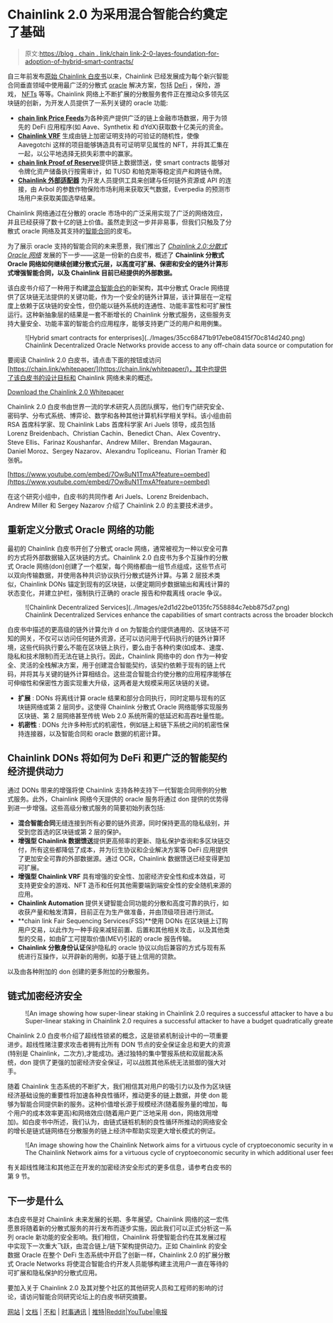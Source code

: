 # Chainlink 2.0 为采用混合智能合约奠定了基础

> 原文:[https://blog . chain . link/chain link-2-0-layes-foundation-for-adoption-of-hybrid-smart-contracts/](https://blog.chain.link/chainlink-2-0-lays-foundation-for-adoption-of-hybrid-smart-contracts/)

自三年前发布[原始 Chainlink 白皮书](https://research.chain.link/whitepaper-v1.pdf)以来，Chainlink 已经发展成为每个新兴智能合同垂直领域中使用最广泛的分散式 [oracle](https://chain.link/education/blockchain-oracles) 解决方案，包括 [DeFi](https://chain.link/education/defi) ，保险，游戏， [NFTs](https://chain.link/education/nfts) 等等。Chainlink 网络上不断扩展的分散服务套件正在推动众多领先区块链的创新，为开发人员提供了一系列关键的 oracle 功能:

*   [**chain link Price Feeds**](https://chain.link/solutions/defi)为各种资产提供广泛的链上金融市场数据，用于为领先的 DeFi 应用程序(如 Aave、Synthetix 和 dYdX)获取数十亿美元的资金。
*   [**Chainlink VRF**](https://chain.link/solutions/chainlink-vrf) 生成由链上加密证明支持的可验证的随机性，使像 Aavegotchi 这样的项目能够铸造具有可证明罕见属性的 NFT，并将其汇集在一起，以公平地选择无损失彩票中的赢家。
*   [**chain link Proof of Reserve**](https://chain.link/solutions/proof-of-reserve)提供链上数据馈送，使 smart contracts 能够对令牌化资产储备执行按需审计，如 TUSD 和帕克斯等稳定资产和跨链令牌。
*   [**Chainlink 外部适配器**](https://blog.chain.link/build-and-use-external-adapters/) 为开发人员提供工具来创建与任何链外资源或 API 的连接，由 Arbol 的参数作物保险市场利用来获取天气数据，Everpedia 的预测市场用户来获取美国选举结果。

Chainlink 网络通过在分散的 oracle 市场中的广泛采用实现了广泛的网络效应，并且已经获得了数十亿的链上价值。虽然走到这一步并非易事，但我们只触及了分散式 oracle 网络及其支持的[智能合同](https://chain.link/education/smart-contracts)的皮毛。

为了展示 oracle 支持的智能合同的未来愿景，我们推出了 [*Chainlink 2.0:分散式 Oracle 网络*](https://research.chain.link/whitepaper-v2.pdf) 发展的下一步——这是一份新的白皮书，概述了 **Chainlink 分散式 Oracle 网络如何继续创建分散式元层，以高度可扩展、保密和安全的链外计算形式增强智能合同，以及 Chainlink 目前已经提供的外部数据。**

该白皮书介绍了一种用于构建[混合智能合约](https://blog.chain.link/hybrid-smart-contracts-explained/)的新架构，其中分散式 Oracle 网络提供了区块链无法提供的关键功能，作为一个安全的链外计算层，该计算层在一定程度上依赖于区块链的安全性，但仍能以链外系统的连通性、功能丰富性和可扩展性运行。这种新抽象层的结果是一套不断增长的 Chainlink 分散式服务，这些服务支持大量安全、功能丰富的智能合约应用程序，能够支持更广泛的用户和用例集。

<figure id="attachment_4663" aria-describedby="caption-attachment-4663" style="width: 1024px" class="wp-caption aligncenter">![Hybrid smart contracts for enterprises](../Images/35cc68471b917ebe08415f70c814d240.png)

<figcaption id="caption-attachment-4663" class="wp-caption-text">Chainlink Decentralized Oracle Networks provide access to any off-chain data source or computation for smart contract applications.</figcaption>

</figure>

要阅读 Chainlink 2.0 白皮书，请点击下面的按钮或访问[https://chain.link/whitepaper/](https://chain.link/whitepaper/)，其中也提供了该白皮书的设计目标和 Chainlink 网络未来的概述。

[Download the Chainlink 2.0 Whitepaper](https://research.chain.link/whitepaper-v2.pdf)

Chainlink 2.0 白皮书由世界一流的学术研究人员团队撰写，他们专门研究安全、密码学、分布式系统、博弈论、数学和各种其他计算机科学相关学科。该小组由前 RSA 首席科学家、现 Chainlink Labs 首席科学家 Ari Juels 领导，成员包括 Lorenz Breidenbach、Christian Cachin、Benedict Chan、Alex Coventry、Steve Ellis、Farinaz Koushanfar、Andrew Miller、Brendan Magauran、Daniel Moroz、Sergey Nazarov、Alexandru Topliceanu、Florian Tramèr 和张帆。

[https://www.youtube.com/embed/7Ow8uN1TmxA?feature=oembed](https://www.youtube.com/embed/7Ow8uN1TmxA?feature=oembed)

在这个研究小组中，白皮书的共同作者 Ari Juels、Lorenz Breidenbach、Andrew Miller 和 Sergey Nazarov 介绍了 Chainlink 2.0 的主要技术进步。

## 重新定义分散式 Oracle 网络的功能

最初的 Chainlink 白皮书开创了分散式 oracle 网络，通常被视为一种以安全可靠的方式将外部数据输入区块链的方式。Chainlink 2.0 白皮书为多个互操作的分散式 Oracle 网络(don)创建了一个框架，每个网络都由一组节点组成，这些节点可以双向传输数据，并使用各种共识协议执行分散式链外计算。与第 2 层技术类似，Chainlink DONs 锚定到现有的区块链，以便定期同步数据输出和离线计算的状态变化，并建立护栏，强制执行正确的 oracle 报告和仲裁离线 oracle 争议。

<figure id="attachment_4668" aria-describedby="caption-attachment-4668" style="width: 1024px" class="wp-caption aligncenter">![Chainlink Decentralized Services](../Images/e2d1d22be0135fc7558884c7ebb875d7.png)

<figcaption id="caption-attachment-4668" class="wp-caption-text">Chainlink Decentralized Services enhance the capabilities of smart contracts across the broader blockchain ecosystem.</figcaption>

</figure>

白皮书中描述的更高级的链外计算允许 d on 为智能合约提供通用的、区块链不可知的网关，不仅可以访问任何链外资源，还可以访问用于代码执行的链外计算环境，这些代码执行要么不能在区块链上执行，要么由于各种约束(如成本、速度、隐私和技术限制)而无法在链上执行。因此，Chainlink 网络中的 don 作为一种安全、灵活的全栈解决方案，用于创建混合智能契约，该契约依赖于现有的链上代码，并将其与关键的链外计算相结合。这些混合智能合约使分散的应用程序能够在可伸缩性和保密性方面实现重大升级，这两者是大规模采用区块链的关键。

*   **扩展** : DONs 将离线计算 oracle 结果和部分合同执行，同时定期与现有的区块链网络或第 2 层同步。这使得 Chainlink 分散式 Oracle 网络能够实现服务区块链、第 2 层网络甚至传统 Web 2.0 系统所需的低延迟和高吞吐量性能。
*   **机密性** : DONs 允许多种形式的机密性，例如链上和链下系统之间的机密性保持连接器，以及智能合同和 oracle 数据的机密计算。

## Chainlink DONs 将如何为 DeFi 和更广泛的智能契约经济提供动力

通过 DONs 带来的增强将使 Chainlink 支持各种支持下一代智能合同用例的分散式服务。此外，Chainlink 网络今天提供的 oracle 服务将通过 don 提供的优势得到进一步增强。这些高级分散式服务的简要初始列表包括:

*   **混合智能合同**无缝连接到所有必要的链外资源，同时保持更高的隐私级别，并受到您首选的区块链或第 2 层的保护。
*   **增强型 Chainlink 数据馈送**提供更高频率的更新、隐私保护查询和多区块链交付，所有这些都降低了成本，并为衍生协议和企业解决方案等 DeFi 应用提供了更加安全可靠的外部数据源。通过 OCR，Chainlink 数据馈送已经变得更加可扩展。
*   **增强型 Chainlink VRF** 具有增强的安全性、加密经济安全性和成本效益，可支持更安全的游戏、NFT 造币和任何其他需要端到端安全性的安全随机来源的应用。
*   **Chainlink Automation** 提供关键智能合同功能的分散和高度可靠的执行，如收获产量和触发清算，目前正在为生产做准备，并由顶级项目进行测试。
*   **chain link Fair Sequencing Services(FSS)**使用 DONs 在区块链上订购用户交易，以此作为一种手段来减轻前置、后置和其他相关攻击，以及其他类型的交易，如由矿工可提取价值(MEV)引起的 oracle 报告传输。
*   **Chainlink 分散身份认证**保护隐私的 oracle 协议以向后兼容的方式与现有系统进行互操作，以开辟新的用例，如基于链上信用的贷款。

以及由各种附加的 don 创建的更多附加的分散服务。

## 链式加密经济安全

<figure id="attachment_1743" aria-describedby="caption-attachment-1743" style="width: 2347px" class="wp-caption aligncenter">![An image showing how super-linear staking in Chainlink 2.0 requires a successful attacker to have a budget quadratically greater in n than the combined deposits of all oracle nodes in a network.](../Images/c61de13e2b6f8ec6e78c50ef87c9ca3a.png)

<figcaption id="caption-attachment-1743" class="wp-caption-text">Super-linear staking in Chainlink 2.0 requires a successful attacker to have a budget quadratically greater in n than the combined deposits of all oracle nodes in a network.</figcaption>

</figure>

Chainlink 2.0 白皮书介绍了超线性锁紧的概念，这是锁紧机制设计中的一项重要进步。超线性赌注要求攻击者拥有比所有 DON 节点的安全保证金总和更大的资源(特别是 Chainlink，二次方),才能成功。通过独特的集中警报系统和双层裁决系统，don 提供了更强的加密经济安全保证，可以战胜其他系统无法抵御的强大对手。

随着 Chainlink 生态系统的不断扩大，我们相信其对用户的吸引力以及作为区块链经济基础设施的重要性将加速各种良性循环，推动更多的链上数据，并使 don 能够为智能合同提供新的服务。这种价值增长源于规模经济(随着服务量的增加，每个用户的成本效率更高)和网络效应(随着用户更广泛地采用 don，网络效用增加)。如白皮书中所述，我们认为，由链式链桩机制的良性循环所推动的网络安全的增长是链式链网络在分散服务的链上经济中帮助实现更大增长模式的例证。

<figure id="attachment_1744" aria-describedby="caption-attachment-1744" style="width: 2299px" class="wp-caption aligncenter">![An image showing how the Chainlink Network aims for a virtuous cycle of cryptoeconomic security in which additional user fees incentivize increased node security, which drives more data on-chain.](../Images/e1ab18c83ce1de975029a19558c88cd8.png)

<figcaption id="caption-attachment-1744" class="wp-caption-text">The Chainlink Network aims for a virtuous cycle of cryptoeconomic security in which additional user fees incentivize increased node security, which drives more data on-chain.</figcaption>

</figure>

有关超线性赌注和其他正在开发的加密经济安全形式的更多信息，请参考白皮书的第 9 节。

## 下一步是什么

本白皮书是对 Chainlink 未来发展的长期、多年展望。Chainlink 网络的这一宏伟愿景将随着新的分散式服务的并行发布而逐步实施，因此我们可以正式分析这一系列 oracle 新功能的安全影响。我们相信，Chainlink 将使智能合约在其发展过程中实现下一次重大飞跃，由混合链上/链下架构提供动力。正如 Chainlink 的安全数据 Oracle 在整个 DeFi 生态系统中开启了创新一样，Chainlink 2.0 的扩展分散式 Oracle Networks 将使混合智能合约开发人员能够构建主流用户一直在等待的可扩展和隐私保护的分散式应用。

要加入关于 Chainlink 2.0 及其对整个社区的其他研究人员和工程师的影响的讨论，请访问智能合同研究论坛上的白皮书研究摘要。

[网站](https://chain.link/) | [文档](https://docs.chain.link/docs/getting-started) | [不和](https://discordapp.com/invite/aSK4zew) | [时事通讯](https://chn.lk/newsletter) | [推特](https://twitter.com/chainlink)|[Reddit](https://www.reddit.com/r/Chainlink/)|[YouTube](https://www.youtube.com/channel/UCnjkrlqaWEBSnKZQ71gdyFA)|[电报](https://t.me/chainlinkofficial)